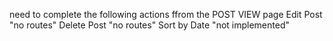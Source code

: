need to complete the following actions ffrom the POST VIEW page
Edit Post "no routes"
Delete Post "no routes"
Sort by Date "not implemented"